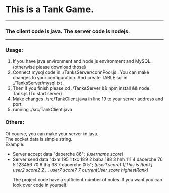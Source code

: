 # This is a Tank Game.
----------
### The client code is java. The server code is nodejs.
---------
### Usage:
1. If you have java environment and node.js environment and MySQL.(otherwise please download those)
2. Connect mysql code in ./TanksServer/connPool.js . You can make changes to your configuration. And create TABLE sql in ./TanksServer/mysql.txt .
3. Then if you finish please cd ./TanksServer && npm install && node Tank.js (To start server)
4. Make changes ./src/TankClient.java in line 19 to your server address and port.
5. running ./src/TankClient.java

### Others:
<p>
Of course, you can make your server in java.<br/> 
The socket data is simple string.<br/>
<string>Example:</string><br/>
<ul>
<li>
Server accept data "daoerche 86"; 
<i>(username score)</i>
</li>
<li>
Server send data "dxm 195 1 txc 189 2 baba 188 3 hhh 111 4 daoerche 76 5 123456 70 6 thq 38 7 daoerche 0 5"; 
<i>(user1 score1 1[This is Rank] user2 score2 2 ... user7 score7 7 currentUser score highestRank)</i>
</li>
</p>
<p>
The project code have a sufficient number of notes. If you want you can look over code in yourself.
</p>
</ul>


